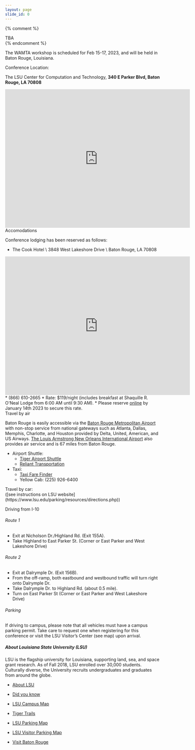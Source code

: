 ```yaml
---
layout: page
slide_id: 0
---
```


{% comment %}
  <div class="alert alert-warning text-center">TBA</div>
{% endcomment %}

<div class="container">
<div class="row mt-xs-0 mt-sm-0 mt-md-1 mt-lg-2 mt-xl-3 mb-xs-2 mb-sm-2">
<div class="col text-muted" markdown="1">

The WAMTA workshop is scheduled for Feb 15-17, 2023, and will be held in Baton Rouge, Louisiana.

<div class="text-info" >Conference Location:</div>

The LSU Center for Computation and Technology, **340 E Parker Blvd, Baton Rouge, LA 70808**

<center>
<iframe src="https://www.google.com/maps/embed?pb=!1m18!1m12!1m3!1d3441.0112423921346!2d-91.17454298454716!3d30.4074229082881!2m3!1f0!2f0!3f0!3m2!1i1024!2i768!4f13.1!3m3!1m2!1s0x8626a7236b5aaaab%3A0x1e1e833a6e071383!2sLSU%20Center%20for%20Computation%20and%20Technology!5e0!3m2!1sde!2sus!4v1650920303626!5m2!1sde!2sus" width="600" height="450" style="border:0;" allowfullscreen loading="lazy" referrerpolicy="no-referrer-when-downgrade"></iframe>
</center>

<div class="text-info">Accomodations</div>

Conference lodging has been reserved as follows:

* The Cook Hotel \\
  3848 West Lakeshore Drive \\
  Baton Rouge, LA 70808
<center>
<iframe src="https://www.google.com/maps/embed?pb=!1m18!1m12!1m3!1d3440.7966517404748!2d-91.17204198480813!3d30.413510781749682!2m3!1f0!2f0!3f0!3m2!1i1024!2i768!4f13.1!3m3!1m2!1s0x8626a6d979717097%3A0xc9ecc00cce92e6e1!2sThe%20Cook%20Hotel%20and%20Conference%20Center%20at%20LSU!5e0!3m2!1sde!2sus!4v1658024951197!5m2!1sde!2sus" width="600" height="450" style="border:0;" allowfullscreen="" loading="lazy" referrerpolicy="no-referrer-when-downgrade"></iframe>
</center>
* (866) 610-2665
* Rate: $119/night (includes breakfast at  Shaquille R. O'Neal Lodge from 6:00 AM until 9:30 AM). 
* Please reserve <a href="https://reservations.travelclick.com/110626?groupID=3574762">online</a> by January 14th 2023 to secure this rate.

<div class="text-info">Travel by air</div>

Baton Rouge is easily accessible via the [Baton Rouge Metropolitan Airport](http://www.flybtr.com/) with non-stop service from national gateways such as Atlanta, Dallas, Memphis, Charlotte, and Houston provided by Delta, United, American, and US Airways. [The Louis Armstrong New Orleans International Airport](https://flymsy.com/) also provides air service and is 67 miles from Baton Rouge.

* Airport Shuttle:
  * [Tiger Airport Shuttle](http://www.tigerairportshuttle.com/)
  * [Reliant Transportation](http://www.relianttransportation.com/index.html)
* Taxi:
  * [Taxi Fare Finder](http://www.taxifarefinder.com/main.php?city=Baton-Rouge-LA)
  * Yellow Cab: (225) 926-6400

<div class="text-info">Travel by car:</div>
([see instructions on LSU website](https://www.lsu.edu/parking/resources/directions.php))

Driving from I-10

###### Route 1

* Exit at Nicholson Dr./Highland Rd. (Exit 155A).
* Take Highland to East Parker St. (Corner or East Parker and West Lakeshore Drive)

###### Route 2
* Exit at Dalrymple Dr. (Exit 156B).
* From the off-ramp, both eastbound and westbound traffic will turn right onto Dalrymple Dr.
* Take Dalrymple Dr. to Highland Rd. (about 0.5 mile).
* Turn on East Parker St (Corner or East Parker and West Lakeshore Drive)

###### Parking
If driving to campus, please note that all vehicles must have a campus parking permit. Take care to request one when registering for this conference or visit the LSU Visitor’s Center (see map) upon arrival.

##### About Louisiana State University (LSU)

LSU is the flagship university for Louisiana, supporting land, sea, and space grant research. As of Fall 2018, LSU enrolled over 30,000 students. Culturally diverse, the University recruits undergraduates and graduates from around the globe.

* [About LSU](https://www.lsu.edu/about/)
* [Did you know](https://www.lsu.edu/diversity/about_us/did-you-know.php)
* [LSU Campus Map](https://www.lsu.edu/campus/)
* [Tiger Trails](https://www.lsu.edu/parking/transportation/tigertrails.php)
* [LSU Parking Map](https://www.lsu.edu/parking/parking/maps.php)
* [LSU Visitor Parking Map](https://www.lsu.edu/parking/files/maps/Visitor_Parking_Nov2015.pdf)

* [Visit Baton Rouge](https://www.visitbatonrouge.com/)

</div>

</div>

</div>
